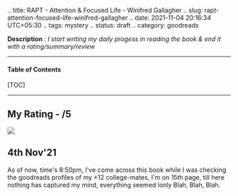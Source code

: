 .. title: RAPT - Attention & Focused Life - Winifred Gallagher
.. slug: rapt-attention-focused-life-winifred-gallagher
.. date: 2021-11-04 20:16:34 UTC+05:30
.. tags: mystery
.. status: draft
.. category: goodreads

**Description** : *I start writing my daily  progess  in reading the book & end it with a rating/summary/review*

***

<h4>Table of Contents</h4>
[TOC]

***
## My Rating -  /5

![](https://i.gr-assets.com/images/S/compressed.photo.goodreads.com/books/1442939057l/6262510._SY475_.jpg)

## 4th Nov'21

As of now, time's 8:50pm, I've come across this book while I was checking the goodreads profiles of my +12 college-mates, I'm on 15th page, till here nothing has captured my mind, everything seemed lonly Blah, Blah, Blah.